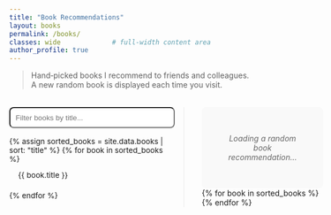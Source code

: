 ```yaml
---
title: "Book Recommendations"
layout: books
permalink: /books/
classes: wide             # full‑width content area
author_profile: true
---
```


> Hand‑picked books I recommend to friends and colleagues.  
> A new random book is displayed each time you visit.

<div style="display: flex; gap: 2rem; margin-top: 2rem;">
  <div class="books-sidebar">
    <input id="bookSearch" type="search" placeholder="Filter books by title..." style="width:100%;padding:0.6rem;margin-bottom:1rem;border-radius:0.5rem;">
    <ul id="bookList" style="font-size: 0.85rem;">
      {% assign sorted_books = site.data.books | sort: "title" %}
      {% for book in sorted_books %}
        <li class="book-item" data-book-id="{{ forloop.index0 }}">{{ book.title }}</li>
      {% endfor %}
    </ul>
  </div>
  
  <div class="books-content">
    <div id="bookDetails">
      <div class="book-placeholder">Loading a random book recommendation...</div>
      {% for book in sorted_books %}
        <div class="book-detail" id="book-{{ forloop.index0 }}" style="display:none;">
          <h2>{{ book.title }}</h2>
          <div class="book-detail-flex">
            <div class="book-image">
              <img src="/{{ book.path | default: 'assets/images/no_cover.png' }}" alt="{{ book.title }}">
            </div>
            <div class="book-info">
              <p>{{ book.description }}</p>
              <a href="{{ book.link }}" class="btn btn--primary" target="_blank">Details on Amazon</a>
            </div>
          </div>
        </div>
      {% endfor %}
    </div>
  </div>
</div>

<style>
  .books-container {
    display: flex;
    gap: 2rem;
    margin-top: 2rem;
  }
  
  .books-sidebar {
    flex: 0 0 300px;
    border-right: 1px solid #eaeaea;
    padding-right: 1rem;
  }
  
  .books-content {
    flex: 1;
  }
  
  #bookList {
    list-style: none;
    padding: 0;
    margin: 0;
    max-height: 600px;
    overflow-y: auto;
  }
  
  .book-item {
    padding: 0.8rem 1rem;
    cursor: pointer;
    border-radius: 4px;
    margin-bottom: 0.5rem;
    transition: background-color 0.2s;
  }
  
  .book-item:hover {
    background-color: #f5f5f5;
  }
  
  .book-item.active {
    background-color: #eef;
    font-weight: bold;
  }
  
  .book-detail-flex {
    display: flex;
    gap: 2rem;
    align-items: flex-start;
  }
  
  .book-image {
    flex: 0 0 200px;
  }
  
  .book-image img {
    max-width: 100%;
    border-radius: 4px;
    box-shadow: 0 4px 8px rgba(0,0,0,0.1);
  }
  
  .book-info {
    flex: 1;
  }
  
  .book-placeholder {
    text-align: center;
    padding: 3rem;
    color: #666;
    font-style: italic;
    background-color: #f9f9f9;
    border-radius: 8px;
  }
  
  .sidebar-toggle {
    display: none;
    width: 100%;
    padding: 0.6rem;
    background-color: #f0f0f0;
    border: 1px solid #ddd;
    border-radius: 4px;
    margin-bottom: 1rem;
    cursor: pointer;
    font-weight: bold;
    text-align: center;
  }
  
  @media (max-width: 768px) {
    body, html {
      overflow-x: hidden;
      overflow-y: auto;
    }
    
    div[style*="display: flex"] {
      display: block !important;
      gap: 0 !important;
    }
    
    .books-container {
      flex-direction: column;
    }
    
    /* Mobile layout adjustments */
    [style*="display: flex"] {
      flex-direction: column;
    }
    
    .sidebar-toggle {
      display: block;
    }
    
    .books-sidebar {
      flex: 0 0 auto;
      border-right: none;
      border-bottom: 1px solid #eaeaea;
      padding-right: 0;
      padding-bottom: 1rem;
      margin-bottom: 1rem;
      order: 1;
      position: static;
      height: auto;
      max-height: none;
      overflow: visible;
    }
    
    .books-content {
      order: 0;
      margin-bottom: 1.5rem;
      overflow: visible;
      height: auto;
    }
    
    #bookList {
      max-height: none;
      overflow-y: visible;
      margin-bottom: 1rem;
      position: static;
    }
    
    .book-item {
      padding: 0.6rem 0.8rem;
      margin-bottom: 0.3rem;
      font-size: 0.85rem;
      display: block;
      white-space: normal;
      background-color: #f9f9f9;
      border: 1px solid #eaeaea;
      border-radius: 4px;
      overflow: hidden;
      text-overflow: ellipsis;
      line-height: 1.3;
    }
    
    .book-item.active {
      background-color: #e0e7ff;
      border-color: #c0c9ff;
      position: relative;
    }
    
    .book-item.active::after {
      content: '👈';
      position: absolute;
      right: 10px;
      top: 50%;
      transform: translateY(-50%);
    }
    
    .book-image {
      flex: 0 0 auto;
      max-width: 65%;
      margin: 0 auto 1.5rem;
    }
    
    .book-detail-flex {
      flex-direction: column;
      align-items: center;
    }
    
    .book-info {
      width: 100%;
    }
    
    h2 {
      font-size: 1.5rem;
      margin-bottom: 1rem;
      text-align: center;
    }
    
    .book-placeholder {
      padding: 2rem 1rem;
    }
    
    #bookSearch {
      font-size: 0.9rem;
      padding: 0.5rem;
      margin-bottom: 0.5rem;
    }
    
    /* Collapsible sidebar */
    .sidebar-collapsed #bookList,
    .sidebar-collapsed #bookSearch {
      display: none;
    }
  }
</style>

<script>
window.addEventListener('load', function() {
  setTimeout(function() {
    const searchInput = document.getElementById('bookSearch');
    const bookItems = document.querySelectorAll('.book-item');
    const bookDetails = document.querySelectorAll('.book-detail');
    const placeholder = document.querySelector('.book-placeholder');
    
    // Add sidebar toggle for mobile
    const sidebar = document.querySelector('.books-sidebar');
    const sidebarToggle = document.createElement('button');
    sidebarToggle.className = 'sidebar-toggle';
    sidebarToggle.textContent = 'Show Book List';
    sidebarToggle.setAttribute('aria-label', 'Toggle book list visibility');
    sidebarToggle.setAttribute('type', 'button');
    
    // Insert the toggle button before the search input
    const searchContainer = document.getElementById('bookSearch').parentNode;
    searchContainer.insertBefore(sidebarToggle, searchContainer.firstChild);
    
    // Initialize sidebar as collapsed on mobile
    if (window.innerWidth <= 768) {
      sidebar.classList.add('sidebar-collapsed');
      sidebarToggle.textContent = 'Show Book List';
      
      // Ensure body has no overflow issues on mobile
      document.body.style.overflow = 'auto';
      document.documentElement.style.overflow = 'auto';
    }
    
    // Toggle sidebar visibility on click
    sidebarToggle.addEventListener('click', function() {
      sidebar.classList.toggle('sidebar-collapsed');
      sidebarToggle.textContent = sidebar.classList.contains('sidebar-collapsed') 
        ? 'Show Book List' 
        : 'Hide Book List';
        
      // Scroll to make selected book visible when showing the list
      if (!sidebar.classList.contains('sidebar-collapsed')) {
        const activeBook = document.querySelector('.book-item.active');
        if (activeBook) {
          setTimeout(() => {
            activeBook.scrollIntoView({ behavior: 'smooth', block: 'center' });
          }, 100);
        }
      }
    });
    
    // Show a random book by default
    if (bookItems.length > 0 && bookDetails.length > 0) {
      // Generate a random index
      const randomIndex = Math.floor(Math.random() * bookItems.length);
      
      // Select the random book
      bookItems[randomIndex].classList.add('active');
      document.getElementById('book-' + randomIndex).style.display = 'block';
      if (placeholder) placeholder.style.display = 'none';
      
      // Scroll the selected book into view in the sidebar
      bookItems[randomIndex].scrollIntoView({ behavior: 'smooth', block: 'center' });
    }
    
    // Handle book selection
    bookItems.forEach(function(item) {
      item.addEventListener('click', function() {
        const bookId = this.getAttribute('data-book-id');
        
        // Update active state
        bookItems.forEach(i => i.classList.remove('active'));
        this.classList.add('active');
        
        // Show selected book details
        bookDetails.forEach(detail => detail.style.display = 'none');
        document.getElementById('book-' + bookId).style.display = 'block';
        if (placeholder) placeholder.style.display = 'none';
      });
    });
    
    // Filter functionality
    if (searchInput) {
      searchInput.addEventListener('input', function() {
        const searchTerm = this.value.toLowerCase().trim();
        let firstVisible = null;
        
        bookItems.forEach(function(item) {
          const titleText = item.textContent.toLowerCase();
          const isVisible = titleText.includes(searchTerm);
          item.style.display = isVisible ? 'block' : 'none';
          
          // Track first visible item
          if (isVisible && !firstVisible) {
            firstVisible = item;
          }
        });
        
        // Select first visible book if search is active
        if (searchTerm && firstVisible) {
          firstVisible.click();
        }
      });
    }
  }, 500);
});
</script> 